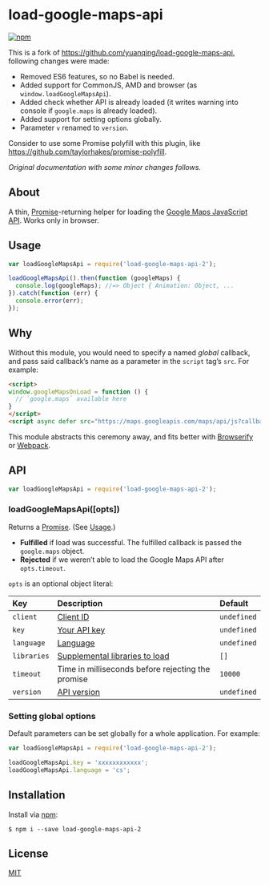 # load-google-maps-api
[![npm](https://img.shields.io/npm/v/npm.svg?style=plastic)](https://www.npmjs.com/package/load-google-maps-api-2)


This is a fork of https://github.com/yuanqing/load-google-maps-api, following changes were made:

 * Removed ES6 features, so no Babel is needed.
 * Added support for CommonJS, AMD and browser (as `window.loadGoogleMapsApi`).
 * Added check whether API is already loaded (it writes warning into console if `google.maps` is already loaded).
 * Added support for setting options globally.
 * Parameter `v` renamed to `version`.
 
Consider to use some Promise polyfill with this plugin, like https://github.com/taylorhakes/promise-polyfill.
 
*Original documentation with some minor changes follows.*


## About

A thin, [Promise](https://developer.mozilla.org/en-US/docs/Web/JavaScript/Reference/Global_Objects/Promise)-returning helper for loading the [Google Maps JavaScript API](https://developers.google.com/maps/documentation/javascript/). Works only in browser.


## Usage

```js
var loadGoogleMapsApi = require('load-google-maps-api-2');

loadGoogleMapsApi().then(function (googleMaps) {
  console.log(googleMaps); //=> Object { Animation: Object, ...
}).catch(function (err) {
  console.error(err);
});
```

## Why

Without this module, you would need to specify a named *global* callback, and pass said callback&rsquo;s name as a parameter in the `script` tag&rsquo;s `src`. For example:

```html
<script>
window.googleMapsOnLoad = function () {
  // `google.maps` available here
}
</script>
<script async defer src="https://maps.googleapis.com/maps/api/js?callback=googleMapsOnLoad"></script>
```

This module abstracts this ceremony away, and fits better with [Browserify](http://browserify.org/) or [Webpack](https://webpack.github.io/).

## API

```js
var loadGoogleMapsApi = require('load-google-maps-api-2');
```

### loadGoogleMapsApi([opts])

Returns a [Promise](https://developer.mozilla.org/en-US/docs/Web/JavaScript/Reference/Global_Objects/Promise). (See [Usage](#usage).)

- **Fulfilled** if load was successful. The fulfilled callback is passed the `google.maps` object.
- **Rejected** if we weren&rsquo;t able to load the Google Maps API after `opts.timeout`.

`opts` is an optional object literal:

  Key | Description | Default
  :--|:--|:--
  `client` | [Client ID](https://developers.google.com/maps/documentation/javascript/get-api-key#specify-a-client-id-when-loading-the-api) | `undefined`
  `key` | [Your API key](https://developers.google.com/maps/documentation/javascript/get-api-key#specify-a-key-when-loading-the-api) | `undefined`
  `language` | [Language](https://developers.google.com/maps/documentation/javascript/examples/map-rtl) | `undefined`
  `libraries` | [Supplemental libraries to load](https://developers.google.com/maps/documentation/javascript/libraries) | `[]`
  `timeout` | Time in milliseconds before rejecting the promise | `10000`
  `version` | [API version](https://developers.google.com/maps/documentation/javascript/versions) | `undefined`


### Setting global options

Default parameters can be set globally for a whole application. For example:

```js
var loadGoogleMapsApi = require('load-google-maps-api-2');

loadGoogleMapsApi.key = 'xxxxxxxxxxxx';
loadGoogleMapsApi.language = 'cs';
```


## Installation

Install via [npm](https://npmjs.com):

```
$ npm i --save load-google-maps-api-2
```


## License

[MIT](LICENSE.md)
